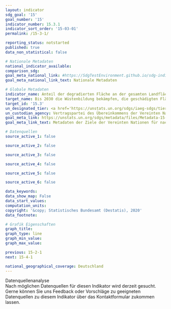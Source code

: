 ```yaml
---
layout: indicator
sdg_goal: '15'
goal_number: '15'
indicator_number: 15.3.1
indicator_sort_order: '15-03-01'
permalink: /15-3-1/

reporting_status: notstarted
published: true
data_non_statistical: false

# Nationale Metadaten
national_indicator_available: 
comparison_sdg: 
goal_meta_national_link: #https://SdgTestEnvironment.github.io/sdg-indicators/public/MetaDe/15.3.1.pdf
goal_meta_national_link_text: Nationale Metadaten

# Globale Metadaten
indicator_name: Anteil der degradierten Fläche an der gesamten Landfläche
target_name: Bis 2030 die Wüstenbildung bekämpfen, die geschädigten Flächen und Böden einschließlich der von Wüstenbildung, Dürre und Überschwemmungen betroffenen Flächen sanieren und eine Welt anstreben, in der die Landverödung neutralisiert wird
target_id: '15.3'
un_designated_tier: <a href='https://unstats.un.org/sdgs/iaeg-sdgs/tier-classification/' title='Klicken Sie hier um weitere Informationen zur UN-Tier-Klassifikation zu erhalten.'>Tier I</a>
un_custodian_agency: Vertragspartei des Übereinkommens der Vereinten Nationen zur Bekämpfung der Wüstenbildung (UNCCD)
goal_meta_link: https://unstats.un.org/sdgs/metadata/files/Metadata-15-03-01.pdf
goal_meta_link_text: Metadaten der Ziele der Vereinten Nationen für nachhaltige Entwicklung

# Datenquellen
source_active_1: false

source_active_2: false

source_active_3: false

source_active_4: false

source_active_5: false

source_active_6: false

data_keywords: 
data_show_map: False
data_start_values: 
computation_units: 
copyright: '&copy; Statistisches Bundesamt (Destatis), 2020'
data_footnote: 

# Grafik Eigenschaften
graph_title: 
graph_type: line
graph_min_value: 
graph_max_value: 

previous: 15-2-1
next: 15-4-1

national_geographical_coverage: Deutschland
---
```


<span class="status notstarted"> Datenquellenanalyse </span><br>
Nach möglichen Datenquellen für diesen Indikator wird derzeit gesucht.
Gerne können Sie uns Feedback oder Vorschläge zu geeigneten Datenquellen zu diesem Indikator über das Kontaktformular zukommen lassen.